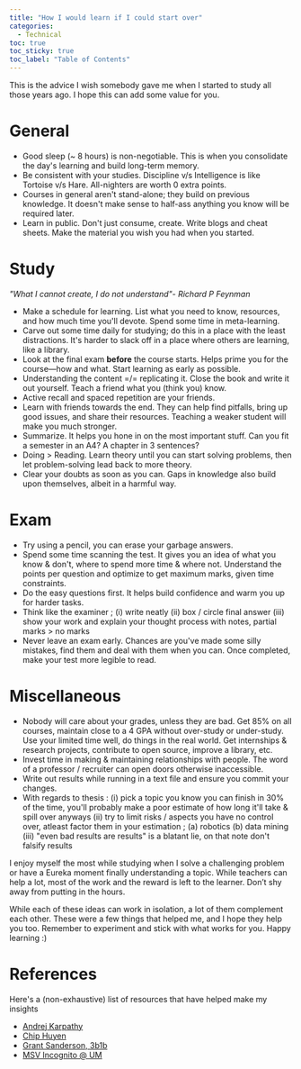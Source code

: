 ```yaml
---
title: "How I would learn if I could start over"
categories:
  - Technical
toc: true
toc_sticky: true 
toc_label: "Table of Contents"
---
```


This is the advice I wish somebody gave me when I started to study all those years ago. I hope this can add some value for you.  

# General 
- Good sleep (~ 8 hours) is non-negotiable. This is when you consolidate the day's learning and build long-term memory.
- Be consistent with your studies. Discipline v/s Intelligence is like Tortoise v/s Hare. All-nighters are worth 0 extra points.
- Courses in general aren't stand-alone; they build on previous knowledge. It doesn't make sense to half-ass anything you know will be required later.
- Learn in public. Don't just consume, create. Write blogs and cheat sheets. Make the material you wish you had when you started.


# Study 
*"What I cannot create, I do not understand"- Richard P Feynman*
- Make a schedule for learning. List what you need to know, resources, and how much time you'll devote. Spend some time in meta-learning.
- Carve out some time daily for studying; do this in a place with the least distractions. It's harder to slack off in a place where others are learning, like a library. 
- Look at the final exam **before** the course starts. Helps prime you for the course—how and what. Start learning as early as possible.
- Understanding the content =/= replicating it. Close the book and write it out yourself. Teach a friend what you (think you) know.
- Active recall and spaced repetition are your friends.
- Learn with friends towards the end. They can help find pitfalls, bring up good issues, and share their resources. Teaching a weaker student will make you much stronger.
- Summarize. It helps you hone in on the most important stuff. Can you fit a semester in an A4? A chapter in 3 sentences?
- Doing > Reading. Learn theory until you can start solving problems, then let problem-solving lead back to more theory.
- Clear your doubts as soon as you can. Gaps in knowledge also build upon themselves, albeit in a harmful way.

# Exam 
- Try using a pencil, you can erase your garbage answers. 
- Spend some time scanning the test. It gives you an idea of what you know & don't, where to spend more time & where not. Understand the points per question and optimize to get maximum marks, given time constraints. 
- Do the easy questions first. It helps build confidence and warm you up for harder tasks.
- Think like the examiner ; (i) write neatly (ii) box / circle final answer (iii) show your work and explain your thought process with notes, partial marks > no marks 
- Never leave an exam early. Chances are you've made some silly mistakes, find them and deal with them when you can. Once completed, make your test more legible to read.  

# Miscellaneous 
- Nobody will care about your grades, unless they are bad. Get 85% on all courses, maintain close to a 4 GPA without over-study or under-study. Use your limited time well, do things in the real world. Get internships & research projects, contribute to open source, improve a library, etc. 
- Invest time in making & maintaining relationships with people. The word of a professor / recruiter can open doors otherwise inaccessible. 
- Write out results while running in a text file and ensure you commit your changes. 
- With regards to thesis : (i) pick a topic you know you can finish in 30% of the time, you'll probably make a poor estimate of how long it'll take & spill over anyways (ii) try to limit risks / aspects you have no control over, atleast factor them in your estimation ; (a) robotics (b) data mining (iii) "even bad results are results" is a blatant lie, on that note don't falsify results  

I enjoy myself the most while studying when I solve a challenging problem or have a Eureka moment finally understanding a topic. While teachers can help a lot, most of the work and the reward is left to the learner. Don’t shy away from putting in the hours.

While each of these ideas can work in isolation, a lot of them complement each other. These were a few things that helped me, and I hope they help you too. Remember to experiment and stick with what works for you. Happy learning :)

# References 

Here's a (non-exhaustive) list of resources that have helped make my insights 
- [Andrej Karpathy](https://cs.stanford.edu/people/karpathy/advice.html)
- [Chip Huyen](https://huyenchip.com/2018/10/08/career-advice-recent-cs-graduates.html)
- [Grant Sanderson, 3b1b](https://youtu.be/W3I3kAg2J7w?si=IwD3LSyds_M3B7-l)
- [MSV Incognito @ UM](https://msvincognito.github.io/survivingdke/)
